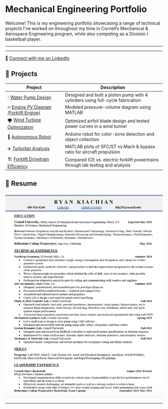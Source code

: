 # Mechanical Engineering Portfolio

Welcome! This is my engineering portfolio showcasing a range of technical projects I've worked on throughout my time in Cornell’s Mechanical & Aerospace Engineering program, while also competing as a Division I basketball player.

---

---

🔗 [Connect with me on LinkedIn](https://www.linkedin.com/in/ryan-kiachian-77b090247/)



## 📁 Projects

| Project                              | Description                                                                 |
|--------------------------------------|-----------------------------------------------------------------------------|
| 💧 [Water Pump Design](./Projects/Waterpump.md)                 | Designed and built a piston pump with 4 cylinders using full-cycle fabrication |
| 🔥 [Engine PV Diagram (Forklift Engine)](./Projects/ForkliftEngineP_V.md)       | Modeled pressure-volume diagram using MATLAB                    |
| 🌪 [Wind Turbine Optimization](./Projects/AirfoilDesign.md)     | Optimized airfoil blade design and tested power curves in a wind tunnel     |
| 🤖 [Autonomous Robot](./Projects/AutonomousRobot.md)            | Arduino robot for color-zone detection and object collection               |
| ✈️ [Turbofan Analysis](./Projects/AnalysisTurboFan.md)            | MATLAB plots of SFC/ST vs Mach & bypass ratio for aircraft propulsion     |
| 🏗 [Forklift Drivetrain Efficiency](./Projects/ForkliftDrivetrainEff.md) | Compared ICE vs. electric forklift powertrains through lab testing and analysis |

## 📄 Resume
<p align="center">
  <img src="./Projects/Images/ResumeGitHub.png" width="650"/>
</p>



---
